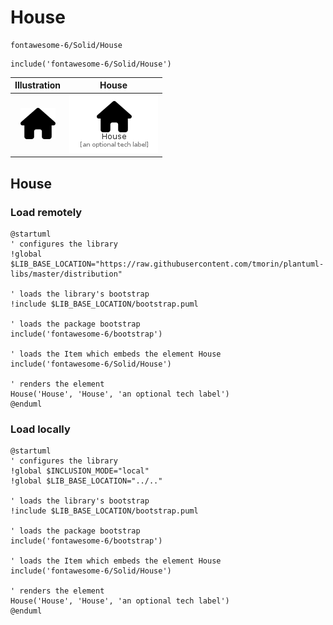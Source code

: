 # House


```text
fontawesome-6/Solid/House
```

```text
include('fontawesome-6/Solid/House')
```



| Illustration | House |
| :---: | :---: |
| ![illustration for Illustration](../../fontawesome-6/Solid/House.png) | ![illustration for House](../../fontawesome-6/Solid/House.Local.png) |




## House

### Load remotely
```plantuml
@startuml
' configures the library
!global $LIB_BASE_LOCATION="https://raw.githubusercontent.com/tmorin/plantuml-libs/master/distribution"

' loads the library's bootstrap
!include $LIB_BASE_LOCATION/bootstrap.puml

' loads the package bootstrap
include('fontawesome-6/bootstrap')

' loads the Item which embeds the element House
include('fontawesome-6/Solid/House')

' renders the element
House('House', 'House', 'an optional tech label')
@enduml
```

### Load locally
```plantuml
@startuml
' configures the library
!global $INCLUSION_MODE="local"
!global $LIB_BASE_LOCATION="../.."

' loads the library's bootstrap
!include $LIB_BASE_LOCATION/bootstrap.puml

' loads the package bootstrap
include('fontawesome-6/bootstrap')

' loads the Item which embeds the element House
include('fontawesome-6/Solid/House')

' renders the element
House('House', 'House', 'an optional tech label')
@enduml
```

